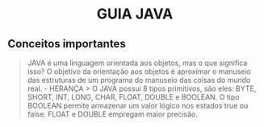 <h1 align = "center"> GUIA JAVA </h1>
<h2> Conceitos importantes </h2>

> JAVA é uma linguagem orientada aos objetos, mas o que significa isso? O objetivo da orientação aos objetos é aproximar o manuseio das estruturas de um programa do
manuseio das coisas do mundo real.
	- HERANÇA > 
> O JAVA possui 8 tipos primitivos, são eles: BYTE, SHORT, INT, LONG, CHAR, FLOAT, DOUBLE e BOOLEAN. O tipo BOOLEAN permite armazenar um valor lógico nos estados true
ou false. FLOAT e DOUBLE empregam maior precisão.
